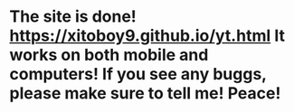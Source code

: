 # The site is done! https://xitoboy9.github.io/yt.html It works on both mobile and computers! If you see any buggs, please make sure to tell me! Peace!
